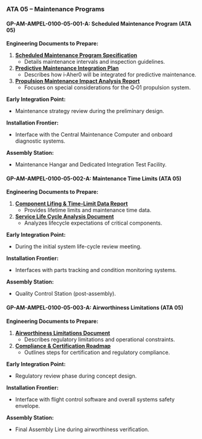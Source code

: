 ### ATA 05 – Maintenance Programs

#### GP-AM-AMPEL-0100-05-001-A: Scheduled Maintenance Program (ATA 05)
**Engineering Documents to Prepare:**
1. **[Scheduled Maintenance Program Specification](https://github.com/Robbbo-T/Robbbo-T/blob/main/docs/GP-AM/EDR/05/GP-AM-EDR-05-001.md)**
   - Details maintenance intervals and inspection guidelines.
2. **[Predictive Maintenance Integration Plan](https://github.com/Robbbo-T/Robbbo-T/blob/main/docs/GP-AM/EDR/05/GP-AM-EDR-05-002.md)**
   - Describes how i‑Aher0 will be integrated for predictive maintenance.
3. **[Propulsion Maintenance Impact Analysis Report](https://github.com/Robbbo-T/Robbbo-T/blob/main/docs/GP-AM/EDR/05/GP-AM-EDR-05-003.md)**
   - Focuses on special considerations for the Q‑01 propulsion system.

**Early Integration Point:**
- Maintenance strategy review during the preliminary design.

**Installation Frontier:**
- Interface with the Central Maintenance Computer and onboard diagnostic systems.

**Assembly Station:**
- Maintenance Hangar and Dedicated Integration Test Facility.

#### GP-AM-AMPEL-0100-05-002-A: Maintenance Time Limits (ATA 05)
**Engineering Documents to Prepare:**
1. **[Component Lifing & Time-Limit Data Report](https://github.com/Robbbo-T/Robbbo-T/blob/main/docs/GP-AM/EDR/05/GP-AM-EDR-05-004.md)**
   - Provides lifetime limits and maintenance time data.
2. **[Service Life Cycle Analysis Document](https://github.com/Robbbo-T/Robbbo-T/blob/main/docs/GP-AM/EDR/05/GP-AM-EDR-05-005.md)**
   - Analyzes lifecycle expectations of critical components.

**Early Integration Point:**
- During the initial system life-cycle review meeting.

**Installation Frontier:**
- Interfaces with parts tracking and condition monitoring systems.

**Assembly Station:**
- Quality Control Station (post-assembly).

#### GP-AM-AMPEL-0100-05-003-A: Airworthiness Limitations (ATA 05)
**Engineering Documents to Prepare:**
1. **[Airworthiness Limitations Document](https://github.com/Robbbo-T/Robbbo-T/blob/main/docs/GP-AM/EDR/05/GP-AM-EDR-05-006.md)**
   - Describes regulatory limitations and operational constraints.
2. **[Compliance & Certification Roadmap](https://github.com/Robbbo-T/Robbbo-T/blob/main/docs/GP-AM/EDR/05/GP-AM-EDR-05-007.md)**
   - Outlines steps for certification and regulatory compliance.

**Early Integration Point:**
- Regulatory review phase during concept design.

**Installation Frontier:**
- Interface with flight control software and overall systems safety envelope.

**Assembly Station:**
- Final Assembly Line during airworthiness verification.
